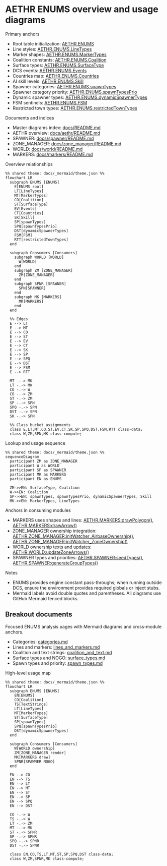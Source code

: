# AETHR ENUMS overview and usage diagrams

Primary anchors
- Root table initialization: [AETHR.ENUMS](../../dev/ENUMS.lua:337)
- Line styles: [AETHR.ENUMS.LineTypes](../../dev/ENUMS.lua:452)
- Marker shapes: [AETHR.ENUMS.MarkerTypes](../../dev/ENUMS.lua:461)
- Coalition constants: [AETHR.ENUMS.Coalition](../../dev/ENUMS.lua:418)
- Surface types: [AETHR.ENUMS.SurfaceType](../../dev/ENUMS.lua:365)
- DCS events: [AETHR.ENUMS.Events](../../dev/ENUMS.lua:374)
- Countries map: [AETHR.ENUMS.Countries](../../dev/ENUMS.lua:481)
- AI skill levels: [AETHR.ENUMS.Skill](../../dev/ENUMS.lua:483)
- Spawner categories: [AETHR.ENUMS.spawnTypes](../../dev/ENUMS.lua:490)
- Spawner category priority: [AETHR.ENUMS.spawnTypesPrio](../../dev/ENUMS.lua:562)
- Dynamic spawner types: [AETHR.ENUMS.dynamicSpawnerTypes](../../dev/ENUMS.lua:632)
- FSM sentinels: [AETHR.ENUMS.FSM](../../dev/ENUMS.lua:638)
- Restricted town types: [AETHR.ENUMS.restrictedTownTypes](../../dev/ENUMS.lua:650)

Documents and indices
- Master diagrams index: [docs/README.md](../README.md)
- AETHR overview: [docs/aethr/README.md](../aethr/README.md)
- SPAWNER: [docs/spawner/README.md](../spawner/README.md)
- ZONE_MANAGER: [docs/zone_manager/README.md](../zone_manager/README.md)
- WORLD: [docs/world/README.md](../world/README.md)
- MARKERS: [docs/markers/README.md](../markers/README.md)

Overview relationships

```mermaid
%% shared theme: docs/_mermaid/theme.json %%
flowchart LR
  subgraph ENUMS [ENUMS]
    E[ENUMS root]
    LT[LineTypes]
    MT[MarkerTypes]
    CO[Coalition]
    ST[SurfaceType]
    EV[Events]
    CT[Countries]
    SK[Skill]
    SP[spawnTypes]
    SPQ[spawnTypesPrio]
    DST[dynamicSpawnerTypes]
    FSM[FSM]
    RTT[restrictedTownTypes]
  end

  subgraph Consumers [Consumers]
    subgraph WORLD [WORLD]
      W[WORLD]
    end
    subgraph ZM [ZONE_MANAGER]
      ZM[ZONE_MANAGER]
    end
    subgraph SPNR [SPAWNER]
      SPN[SPAWNER]
    end
    subgraph MK [MARKERS]
      MK[MARKERS]
    end
  end

  %% Edges
  E --> LT
  E --> MT
  E --> CO
  E --> ST
  E --> EV
  E --> CT
  E --> SK
  E --> SP
  E --> SPQ
  E --> DST
  E --> FSM
  E --> RTT

  MT -.-> MK
  LT -.-> MK
  CO -.-> W
  CO -.-> ZM
  ST -.-> ZM
  SP -.-> SPN
  SPQ -.-> SPN
  DST -.-> SPN
  SK -.-> SPN

  %% Class bucket assignments
  class E,LT,MT,CO,ST,EV,CT,SK,SP,SPQ,DST,FSM,RTT class-data;
  class W,ZM,SPN,MK class-compute;
```

Lookup and usage sequence

```mermaid
%% shared theme: docs/_mermaid/theme.json %%
sequenceDiagram
  participant ZM as ZONE_MANAGER
  participant W as WORLD
  participant SP as SPAWNER
  participant MK as MARKERS
  participant EN as ENUMS

  ZM->>EN: SurfaceType, Coalition
  W->>EN: Coalition
  SP->>EN: spawnTypes, spawnTypesPrio, dynamicSpawnerTypes, Skill
  MK->>EN: MarkerTypes, LineTypes
```

Anchors in consuming modules
- MARKERS uses shapes and lines: [AETHR.MARKERS:drawPolygon()](../../dev/MARKERS.lua:85), [AETHR.MARKERS:drawArrow()](../../dev/MARKERS.lua:176)
- ZONE_MANAGER ownership integration: [AETHR.ZONE_MANAGER:initWatcher_AirbaseOwnership()](../../dev/ZONE_MANAGER.lua:1103), [AETHR.ZONE_MANAGER:initWatcher_ZoneOwnership()](../../dev/ZONE_MANAGER.lua:1113)
- WORLD ownership texts and updates: [AETHR.WORLD:updateZoneArrows()](../../dev/WORLD.lua:730)
- SPAWNER types and priorities: [AETHR.SPAWNER:seedTypes()](../../dev/SPAWNER.lua:1804), [AETHR.SPAWNER:generateGroupTypes()](../../dev/SPAWNER.lua:1600)

Notes
- ENUMS provides engine constant pass-throughs; when running outside DCS, ensure the environment provides required globals or inject stubs.
- Mermaid labels avoid double quotes and parentheses. All diagrams use GitHub Mermaid fenced blocks.
## Breakout documents

Focused ENUMS analysis pages with Mermaid diagrams and cross-module anchors.

- Categories: [categories.md](./categories.md)
- Lines and markers: [lines_and_markers.md](./lines_and_markers.md)
- Coalition and text strings: [coalition_and_text.md](./coalition_and_text.md)
- Surface types and NOGO: [surface_types.md](./surface_types.md)
- Spawn types and priority: [spawn_types.md](./spawn_types.md)

High-level usage map

```mermaid
%% shared theme: docs/_mermaid/theme.json %%
flowchart LR
  subgraph ENUMS [ENUMS]
    EN[ENUMS]
    CO[Coalition]
    TS[TextStrings]
    LT[LineTypes]
    MT[MarkerTypes]
    ST[SurfaceType]
    SP[spawnTypes]
    SPQ[spawnTypesPrio]
    DST[dynamicSpawnerTypes]
  end

  subgraph Consumers [Consumers]
    W[WORLD ownership]
    ZM[ZONE_MANAGER render]
    MK[MARKERS draw]
    SPNR[SPAWNER NOGO]
  end

  EN --> CO
  EN --> TS
  EN --> LT
  EN --> MT
  EN --> ST
  EN --> SP
  EN --> SPQ
  EN --> DST

  CO -.-> W
  TS -.-> W
  LT -.-> ZM
  MT -.-> MK
  ST -.-> SPNR
  SP -.-> SPNR
  SPQ -.-> SPNR
  DST -.-> SPNR

  class EN,CO,TS,LT,MT,ST,SP,SPQ,DST class-data;
  class W,ZM,SPNR,MK class-compute;
```